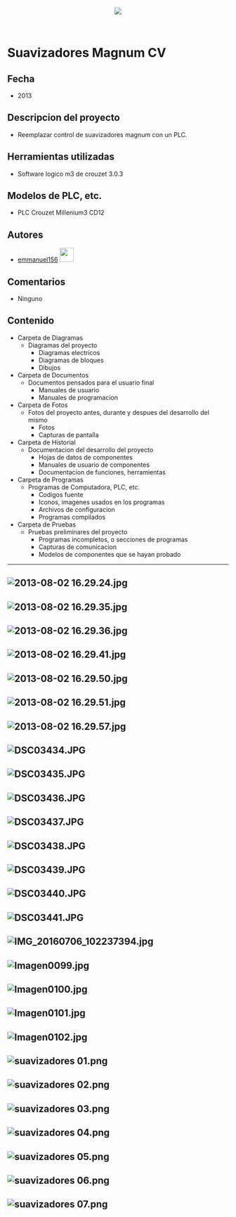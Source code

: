 <br/>
<p align="center">
  <img src="https://avatars2.githubusercontent.com/u/15052789?v=3&s=200">
</p>
<br/>

# Suavizadores Magnum CV

## Fecha
* 2013

## Descripcion del proyecto
* Reemplazar control de suavizadores magnum con un PLC.

## Herramientas utilizadas
* Software logico m3 de crouzet 3.0.3

## Modelos de PLC, etc.
* PLC Crouzet Millenium3 CD12

## Autores
* <a href="http://www.github.com/emmanuel156">emmanuel156</a> <img src="https://avatars0.githubusercontent.com/u/15036095?v=3" height="32" width="32">

## Comentarios
* Ninguno

## Contenido
* Carpeta de Diagramas
	* Diagramas del proyecto
		* Diagramas electricos
		* Diagramas de bloques
		* Dibujos
* Carpeta de Documentos
	* Documentos pensados para el usuario final
		* Manuales de usuario
		* Manuales de programacion
* Carpeta de Fotos
	* Fotos del proyecto antes, durante y despues del desarrollo del mismo
		* Fotos
		* Capturas de pantalla
* Carpeta de Historial
	* Documentacion del desarrollo del proyecto
		* Hojas de datos de componentes
		* Manuales de usuario de componentes
		* Documentacion de funciones, herramientas
* Carpeta de Programas
	* Programas de Computadora, PLC, etc. 
		* Codigos fuente
		* Iconos, imagenes usados en los programas
		* Archivos de configuracion
		* Programas compilados
* Carpeta de Pruebas
	* Pruebas preliminares del proyecto
		* Programas incompletos, o secciones de programas
		* Capturas de comunicacion
		* Modelos de componentes que se hayan probado

---
![2013-08-02 16.29.24.jpg](/Fotos/2013-08-02%2016.29.24.jpg)
---
![2013-08-02 16.29.35.jpg](/Fotos/2013-08-02%2016.29.35.jpg)
---
![2013-08-02 16.29.36.jpg](/Fotos/2013-08-02%2016.29.36.jpg)
---
![2013-08-02 16.29.41.jpg](/Fotos/2013-08-02%2016.29.41.jpg)
---
![2013-08-02 16.29.50.jpg](/Fotos/2013-08-02%2016.29.50.jpg)
---
![2013-08-02 16.29.51.jpg](/Fotos/2013-08-02%2016.29.51.jpg)
---
![2013-08-02 16.29.57.jpg](/Fotos/2013-08-02%2016.29.57.jpg)
---
![DSC03434.JPG](/Fotos/DSC03434.JPG)
---
![DSC03435.JPG](/Fotos/DSC03435.JPG)
---
![DSC03436.JPG](/Fotos/DSC03436.JPG)
---
![DSC03437.JPG](/Fotos/DSC03437.JPG)
---
![DSC03438.JPG](/Fotos/DSC03438.JPG)
---
![DSC03439.JPG](/Fotos/DSC03439.JPG)
---
![DSC03440.JPG](/Fotos/DSC03440.JPG)
---
![DSC03441.JPG](/Fotos/DSC03441.JPG)
---
![IMG_20160706_102237394.jpg](/Fotos/IMG_20160706_102237394.jpg)
---
![Imagen0099.jpg](/Fotos/Imagen0099.jpg)
---
![Imagen0100.jpg](/Fotos/Imagen0100.jpg)
---
![Imagen0101.jpg](/Fotos/Imagen0101.jpg)
---
![Imagen0102.jpg](/Fotos/Imagen0102.jpg)
---
![suavizadores 01.png](/Fotos/suavizadores%2001.png)
---
![suavizadores 02.png](/Fotos/suavizadores%2002.png)
---
![suavizadores 03.png](/Fotos/suavizadores%2003.png)
---
![suavizadores 04.png](/Fotos/suavizadores%2004.png)
---
![suavizadores 05.png](/Fotos/suavizadores%2005.png)
---
![suavizadores 06.png](/Fotos/suavizadores%2006.png)
---
![suavizadores 07.png](/Fotos/suavizadores%2007.png)
---
